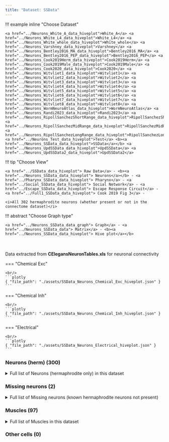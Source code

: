 ```yaml
---
title: "Dataset: SSData"
---
```



!!! example inline "Choose Dataset"

    <a href="../Neurons_White_A_data_hiveplot">White_A</a> <a href="../Neurons_White_L4_data_hiveplot">White_L4</a> <a href="../Neurons_White_whole_data_hiveplot">White_whole</a> <a href="../Neurons_Varshney_data_hiveplot">Varshney</a> <a href="../Neurons_Bentley2016_MA_data_hiveplot">Bentley2016_MA</a> <a href="../Neurons_Bentley2016_PEP_data_hiveplot">Bentley2016_PEP</a> <a href="../Neurons_Cook2019Herm_data_hiveplot">Cook2019Herm</a> <a href="../Neurons_Cook2019Male_data_hiveplot">Cook2019Male</a> <a href="../Neurons_Cook2020_data_hiveplot">Cook2020</a> <a href="../Neurons_Witvliet1_data_hiveplot">Witvliet1</a> <a href="../Neurons_Witvliet2_data_hiveplot">Witvliet2</a> <a href="../Neurons_Witvliet3_data_hiveplot">Witvliet3</a> <a href="../Neurons_Witvliet4_data_hiveplot">Witvliet4</a> <a href="../Neurons_Witvliet5_data_hiveplot">Witvliet5</a> <a href="../Neurons_Witvliet6_data_hiveplot">Witvliet6</a> <a href="../Neurons_Witvliet7_data_hiveplot">Witvliet7</a> <a href="../Neurons_Witvliet8_data_hiveplot">Witvliet8</a> <a href="../Neurons_WormNeuroAtlas_data_hiveplot">WormNeuroAtlas</a> <a href="../Neurons_Randi2023_data_hiveplot">Randi2023</a> <a href="../Neurons_RipollSanchezShortRange_data_hiveplot">RipollSanchezShortRange</a> <a href="../Neurons_RipollSanchezMidRange_data_hiveplot">RipollSanchezMidRange</a> <a href="../Neurons_RipollSanchezLongRange_data_hiveplot">RipollSanchezLongRange</a> <a href="../Neurons_Test_data_hiveplot">Test</a> <b><a href="../Neurons_SSData_data_hiveplot">SSData</a></b> <a href="../Neurons_UpdSSData_data_hiveplot">UpdSSData</a> <a href="../Neurons_UpdSSData2_data_hiveplot">UpdSSData2</a> 
                            
!!! tip "Choose View"

    <a href="../SSData_data_hiveplot"> Raw Data</a> - <b><a href="../Neurons_SSData_data_hiveplot"> Neurons</a></b> - <a href="../Pharynx_SSData_data_hiveplot"> Pharynx</a> - <a href="../Social_SSData_data_hiveplot"> Social Network</a> - <a href="../Escape_SSData_data_hiveplot"> Escape Response Circuit</a> - <a href="../Full1_SSData_data_hiveplot"> Cook 2019 Fig 3</a> - 

    <i>All 302 hermaphrodite neurons (whether present or not in the connectome dataset)</i>

!!! abstract "Choose Graph type"

    <a href="../Neurons_SSData_data_graph"> Graph</a> - <a href="../Neurons_SSData_data"> Matrix</a> - <b><a href="../Neurons_SSData_data_hiveplot"> Hive plot</a></b> 


<br/><br/>
Data extracted from **CElegansNeuronTables.xls** for neuronal connectivity<br/>

=== "Chemical Exc"

    <br/>
    ```plotly
    { "file_path": "./assets/SSData_Neurons_Chemical_Exc_hiveplot.json" }
    ```

=== "Chemical Inh"

    <br/>
    ```plotly
    { "file_path": "./assets/SSData_Neurons_Chemical_Inh_hiveplot.json" }
    ```

=== "Electrical"

    <br/>
    ```plotly
    { "file_path": "./assets/SSData_Neurons_Electrical_hiveplot.json" }
    ```


### Neurons (herm) (300)
<details><summary>Full list of Neurons (hermaphrodite only) in this dataset</summary>
<a href="../Cells/index.html#ADAL" title="Layer 3 interneuron"><span style="color:#ff3300;">ADAL</span></a> | <a href="../Cells/index.html#ADAR" title="Layer 3 interneuron"><span style="color:#ff3300;">ADAR</span></a> | <a href="../Cells/index.html#ADEL" title="Sensory neuron (mechanosensory)"><span style="color:#ff66cc;">ADEL</span></a> | <a href="../Cells/index.html#ADER" title="Sensory neuron (mechanosensory)"><span style="color:#ff66cc;">ADER</span></a> | <a href="../Cells/index.html#ADFL" title="Sensory neuron (amphid)"><span style="color:#ff66cc;">ADFL</span></a> | <a href="../Cells/index.html#ADFR" title="Sensory neuron (amphid)"><span style="color:#ff66cc;">ADFR</span></a> | <a href="../Cells/index.html#ADLL" title="Sensory neuron (amphid, nociceptive)"><span style="color:#ff66cc;">ADLL</span></a> | <a href="../Cells/index.html#ADLR" title="Sensory neuron (amphid, nociceptive)"><span style="color:#ff66cc;">ADLR</span></a> | <a href="../Cells/index.html#AFDL" title="Sensory neuron (amphid)"><span style="color:#ff66cc;">AFDL</span></a> | <a href="../Cells/index.html#AFDR" title="Sensory neuron (amphid)"><span style="color:#ff66cc;">AFDR</span></a> | <a href="../Cells/index.html#AIAL" title="Layer 3 interneuron"><span style="color:#ff3300;">AIAL</span></a> | <a href="../Cells/index.html#AIAR" title="Layer 3 interneuron"><span style="color:#ff3300;">AIAR</span></a> | <a href="../Cells/index.html#AIBL" title="Layer 2 interneuron"><span style="color:#ff3300;">AIBL</span></a> | <a href="../Cells/index.html#AIBR" title="Layer 2 interneuron"><span style="color:#ff3300;">AIBR</span></a> | <a href="../Cells/index.html#AIML" title="Category 4 interneuron"><span style="color:#ff3300;">AIML</span></a> | <a href="../Cells/index.html#AIMR" title="Category 4 interneuron"><span style="color:#ff3300;">AIMR</span></a> | <a href="../Cells/index.html#AINL" title="Category 4 interneuron"><span style="color:#ff3300;">AINL</span></a> | <a href="../Cells/index.html#AINR" title="Category 4 interneuron"><span style="color:#ff3300;">AINR</span></a> | <a href="../Cells/index.html#AIYL" title="Layer 3 interneuron"><span style="color:#ff3300;">AIYL</span></a> | <a href="../Cells/index.html#AIYR" title="Layer 3 interneuron"><span style="color:#ff3300;">AIYR</span></a> | <a href="../Cells/index.html#AIZL" title="Layer 3 interneuron"><span style="color:#ff3300;">AIZL</span></a> | <a href="../Cells/index.html#AIZR" title="Layer 3 interneuron"><span style="color:#ff3300;">AIZR</span></a> | <a href="../Cells/index.html#ALA" title="Layer 3 interneuron"><span style="color:#ff3300;">ALA</span></a> | <a href="../Cells/index.html#ALML" title="Sensory neuron (mechanosensory)"><span style="color:#ff66cc;">ALML</span></a> | <a href="../Cells/index.html#ALMR" title="Sensory neuron (mechanosensory)"><span style="color:#ff66cc;">ALMR</span></a> | <a href="../Cells/index.html#ALNL" title="Sensory neuron (touch)"><span style="color:#ff66cc;">ALNL</span></a> | <a href="../Cells/index.html#ALNR" title="Sensory neuron (touch)"><span style="color:#ff66cc;">ALNR</span></a> | <a href="../Cells/index.html#AQR" title="Sensory neuron (touch)"><span style="color:#ff66cc;">AQR</span></a> | <a href="../Cells/index.html#AS1" title="Ventral cord motor neuron"><span style="color:#9966cc;">AS1</span></a> | <a href="../Cells/index.html#AS10" title="Ventral cord motor neuron"><span style="color:#9966cc;">AS10</span></a> | <a href="../Cells/index.html#AS11" title="Ventral cord motor neuron"><span style="color:#9966cc;">AS11</span></a> | <a href="../Cells/index.html#AS2" title="Ventral cord motor neuron"><span style="color:#9966cc;">AS2</span></a> | <a href="../Cells/index.html#AS3" title="Ventral cord motor neuron"><span style="color:#9966cc;">AS3</span></a> | <a href="../Cells/index.html#AS4" title="Ventral cord motor neuron"><span style="color:#9966cc;">AS4</span></a> | <a href="../Cells/index.html#AS5" title="Ventral cord motor neuron"><span style="color:#9966cc;">AS5</span></a> | <a href="../Cells/index.html#AS6" title="Ventral cord motor neuron"><span style="color:#9966cc;">AS6</span></a> | <a href="../Cells/index.html#AS7" title="Ventral cord motor neuron"><span style="color:#9966cc;">AS7</span></a> | <a href="../Cells/index.html#AS8" title="Ventral cord motor neuron"><span style="color:#9966cc;">AS8</span></a> | <a href="../Cells/index.html#AS9" title="Ventral cord motor neuron"><span style="color:#9966cc;">AS9</span></a> | <a href="../Cells/index.html#ASEL" title="Sensory neuron (amphid)"><span style="color:#ff66cc;">ASEL</span></a> | <a href="../Cells/index.html#ASER" title="Sensory neuron (amphid)"><span style="color:#ff66cc;">ASER</span></a> | <a href="../Cells/index.html#ASGL" title="Sensory neuron (amphid)"><span style="color:#ff66cc;">ASGL</span></a> | <a href="../Cells/index.html#ASGR" title="Sensory neuron (amphid)"><span style="color:#ff66cc;">ASGR</span></a> | <a href="../Cells/index.html#ASHL" title="Sensory neuron (amphid, nociceptive)"><span style="color:#ff66cc;">ASHL</span></a> | <a href="../Cells/index.html#ASHR" title="Sensory neuron (amphid, nociceptive)"><span style="color:#ff66cc;">ASHR</span></a> | <a href="../Cells/index.html#ASIL" title="Sensory neuron (amphid)"><span style="color:#ff66cc;">ASIL</span></a> | <a href="../Cells/index.html#ASIR" title="Sensory neuron (amphid)"><span style="color:#ff66cc;">ASIR</span></a> | <a href="../Cells/index.html#ASJL" title="Sensory neuron (amphid)"><span style="color:#ff66cc;">ASJL</span></a> | <a href="../Cells/index.html#ASJR" title="Sensory neuron (amphid)"><span style="color:#ff66cc;">ASJR</span></a> | <a href="../Cells/index.html#ASKL" title="Sensory neuron (amphid)"><span style="color:#ff66cc;">ASKL</span></a> | <a href="../Cells/index.html#ASKR" title="Sensory neuron (amphid)"><span style="color:#ff66cc;">ASKR</span></a> | <a href="../Cells/index.html#AUAL" title="Layer 3 interneuron"><span style="color:#ff3300;">AUAL</span></a> | <a href="../Cells/index.html#AUAR" title="Layer 3 interneuron"><span style="color:#ff3300;">AUAR</span></a> | <a href="../Cells/index.html#AVAL" title="Layer 1 interneuron"><span style="color:#ff3300;">AVAL</span></a> | <a href="../Cells/index.html#AVAR" title="Layer 1 interneuron"><span style="color:#ff3300;">AVAR</span></a> | <a href="../Cells/index.html#AVBL" title="Layer 1 interneuron"><span style="color:#ff3300;">AVBL</span></a> | <a href="../Cells/index.html#AVBR" title="Layer 1 interneuron"><span style="color:#ff3300;">AVBR</span></a> | <a href="../Cells/index.html#AVDL" title="Layer 2 interneuron"><span style="color:#ff3300;">AVDL</span></a> | <a href="../Cells/index.html#AVDR" title="Layer 2 interneuron"><span style="color:#ff3300;">AVDR</span></a> | <a href="../Cells/index.html#AVEL" title="Layer 1 interneuron"><span style="color:#ff3300;">AVEL</span></a> | <a href="../Cells/index.html#AVER" title="Layer 1 interneuron"><span style="color:#ff3300;">AVER</span></a> | <a href="../Cells/index.html#AVFL" title="Layer 3 interneuron"><span style="color:#ff3300;">AVFL</span></a> | <a href="../Cells/index.html#AVFR" title="Layer 3 interneuron"><span style="color:#ff3300;">AVFR</span></a> | <a href="../Cells/index.html#AVG" title="Layer 3 interneuron"><span style="color:#ff3300;">AVG</span></a> | <a href="../Cells/index.html#AVHL" title="Layer 3 interneuron"><span style="color:#ff3300;">AVHL</span></a> | <a href="../Cells/index.html#AVHR" title="Layer 3 interneuron"><span style="color:#ff3300;">AVHR</span></a> | <a href="../Cells/index.html#AVJL" title="Layer 2 interneuron"><span style="color:#ff3300;">AVJL</span></a> | <a href="../Cells/index.html#AVJR" title="Layer 2 interneuron"><span style="color:#ff3300;">AVJR</span></a> | <a href="../Cells/index.html#AVKL" title="Layer 2 interneuron"><span style="color:#ff3300;">AVKL</span></a> | <a href="../Cells/index.html#AVKR" title="Layer 2 interneuron"><span style="color:#ff3300;">AVKR</span></a> | <a href="../Cells/index.html#AVL" title="Layer 2 interneuron"><span style="color:#ff3300;">AVL</span></a> | <a href="../Cells/index.html#AVM" title="Sensory neuron (mechanosensory)"><span style="color:#ff66cc;">AVM</span></a> | <a href="../Cells/index.html#AWAL" title="Sensory neuron (amphid)"><span style="color:#ff66cc;">AWAL</span></a> | <a href="../Cells/index.html#AWAR" title="Sensory neuron (amphid)"><span style="color:#ff66cc;">AWAR</span></a> | <a href="../Cells/index.html#AWBL" title="Sensory neuron (amphid)"><span style="color:#ff66cc;">AWBL</span></a> | <a href="../Cells/index.html#AWBR" title="Sensory neuron (amphid)"><span style="color:#ff66cc;">AWBR</span></a> | <a href="../Cells/index.html#AWCL" title="Sensory neuron (amphid)"><span style="color:#ff66cc;">AWCL</span></a> | <a href="../Cells/index.html#AWCR" title="Sensory neuron (amphid)"><span style="color:#ff66cc;">AWCR</span></a> | <a href="../Cells/index.html#BAGL" title="Sensory neuron (O2, CO2, social signals, touch)"><span style="color:#ff66cc;">BAGL</span></a> | <a href="../Cells/index.html#BAGR" title="Sensory neuron (O2, CO2, social signals, touch)"><span style="color:#ff66cc;">BAGR</span></a> | <a href="../Cells/index.html#BDUL" title="Layer 3 interneuron"><span style="color:#ff3300;">BDUL</span></a> | <a href="../Cells/index.html#BDUR" title="Layer 3 interneuron"><span style="color:#ff3300;">BDUR</span></a> | <a href="../Cells/index.html#CEPDL" title="Sensory neuron (cephalic)"><span style="color:#ff66cc;">CEPDL</span></a> | <a href="../Cells/index.html#CEPDR" title="Sensory neuron (cephalic)"><span style="color:#ff66cc;">CEPDR</span></a> | <a href="../Cells/index.html#CEPVL" title="Sensory neuron (cephalic)"><span style="color:#ff66cc;">CEPVL</span></a> | <a href="../Cells/index.html#CEPVR" title="Sensory neuron (cephalic)"><span style="color:#ff66cc;">CEPVR</span></a> | <a href="../Cells/index.html#DA1" title="Ventral cord motor neuron"><span style="color:#9966cc;">DA1</span></a> | <a href="../Cells/index.html#DA2" title="Ventral cord motor neuron"><span style="color:#9966cc;">DA2</span></a> | <a href="../Cells/index.html#DA3" title="Ventral cord motor neuron"><span style="color:#9966cc;">DA3</span></a> | <a href="../Cells/index.html#DA4" title="Ventral cord motor neuron"><span style="color:#9966cc;">DA4</span></a> | <a href="../Cells/index.html#DA5" title="Ventral cord motor neuron"><span style="color:#9966cc;">DA5</span></a> | <a href="../Cells/index.html#DA6" title="Ventral cord motor neuron"><span style="color:#9966cc;">DA6</span></a> | <a href="../Cells/index.html#DA7" title="Ventral cord motor neuron"><span style="color:#9966cc;">DA7</span></a> | <a href="../Cells/index.html#DA8" title="Ventral cord motor neuron"><span style="color:#9966cc;">DA8</span></a> | <a href="../Cells/index.html#DA9" title="Ventral cord motor neuron"><span style="color:#9966cc;">DA9</span></a> | <a href="../Cells/index.html#DB1" title="Ventral cord motor neuron"><span style="color:#9966cc;">DB1</span></a> | <a href="../Cells/index.html#DB2" title="Ventral cord motor neuron"><span style="color:#9966cc;">DB2</span></a> | <a href="../Cells/index.html#DB3" title="Ventral cord motor neuron"><span style="color:#9966cc;">DB3</span></a> | <a href="../Cells/index.html#DB4" title="Ventral cord motor neuron"><span style="color:#9966cc;">DB4</span></a> | <a href="../Cells/index.html#DB5" title="Ventral cord motor neuron"><span style="color:#9966cc;">DB5</span></a> | <a href="../Cells/index.html#DB6" title="Ventral cord motor neuron"><span style="color:#9966cc;">DB6</span></a> | <a href="../Cells/index.html#DB7" title="Ventral cord motor neuron"><span style="color:#9966cc;">DB7</span></a> | <a href="../Cells/index.html#DD1" title="Ventral cord motor neuron"><span style="color:#9966cc;">DD1</span></a> | <a href="../Cells/index.html#DD2" title="Ventral cord motor neuron"><span style="color:#9966cc;">DD2</span></a> | <a href="../Cells/index.html#DD3" title="Ventral cord motor neuron"><span style="color:#9966cc;">DD3</span></a> | <a href="../Cells/index.html#DD4" title="Ventral cord motor neuron"><span style="color:#9966cc;">DD4</span></a> | <a href="../Cells/index.html#DD5" title="Ventral cord motor neuron"><span style="color:#9966cc;">DD5</span></a> | <a href="../Cells/index.html#DD6" title="Ventral cord motor neuron"><span style="color:#9966cc;">DD6</span></a> | <a href="../Cells/index.html#DVA" title="Sensory neuron (mechanosensory)"><span style="color:#ff66cc;">DVA</span></a> | <a href="../Cells/index.html#DVB" title="Layer 3 interneuron"><span style="color:#ff3300;">DVB</span></a> | <a href="../Cells/index.html#DVC" title="Layer 2 interneuron"><span style="color:#ff3300;">DVC</span></a> | <a href="../Cells/index.html#FLPL" title="Sensory neuron (mechanosensory)"><span style="color:#ff66cc;">FLPL</span></a> | <a href="../Cells/index.html#FLPR" title="Sensory neuron (mechanosensory)"><span style="color:#ff66cc;">FLPR</span></a> | <a href="../Cells/index.html#HSNL" title="Hermaphrodite specific motor neuron"><span style="color:#9966cc;">HSNL</span></a> | <a href="../Cells/index.html#HSNR" title="Hermaphrodite specific motor neuron"><span style="color:#9966cc;">HSNR</span></a> | <a href="../Cells/index.html#I1L" title="Pharyngeal interneuron"><span style="color:#ff3300;">I1L</span></a> | <a href="../Cells/index.html#I1R" title="Pharyngeal interneuron"><span style="color:#ff3300;">I1R</span></a> | <a href="../Cells/index.html#I2L" title="Pharyngeal interneuron"><span style="color:#ff3300;">I2L</span></a> | <a href="../Cells/index.html#I2R" title="Pharyngeal interneuron"><span style="color:#ff3300;">I2R</span></a> | <a href="../Cells/index.html#I3" title="Pharyngeal interneuron"><span style="color:#ff3300;">I3</span></a> | <a href="../Cells/index.html#I4" title="Pharyngeal interneuron"><span style="color:#ff3300;">I4</span></a> | <a href="../Cells/index.html#I5" title="Pharyngeal interneuron"><span style="color:#ff3300;">I5</span></a> | <a href="../Cells/index.html#I6" title="Pharyngeal interneuron"><span style="color:#ff3300;">I6</span></a> | <a href="../Cells/index.html#IL1DL" title="Sensory neuron (cephalic)"><span style="color:#ff66cc;">IL1DL</span></a> | <a href="../Cells/index.html#IL1DR" title="Sensory neuron (cephalic)"><span style="color:#ff66cc;">IL1DR</span></a> | <a href="../Cells/index.html#IL1L" title="Sensory neuron (cephalic)"><span style="color:#ff66cc;">IL1L</span></a> | <a href="../Cells/index.html#IL1R" title="Sensory neuron (cephalic)"><span style="color:#ff66cc;">IL1R</span></a> | <a href="../Cells/index.html#IL1VL" title="Sensory neuron (cephalic)"><span style="color:#ff66cc;">IL1VL</span></a> | <a href="../Cells/index.html#IL1VR" title="Sensory neuron (cephalic)"><span style="color:#ff66cc;">IL1VR</span></a> | <a href="../Cells/index.html#IL2DL" title="Sensory neuron (cephalic)"><span style="color:#ff66cc;">IL2DL</span></a> | <a href="../Cells/index.html#IL2DR" title="Sensory neuron (cephalic)"><span style="color:#ff66cc;">IL2DR</span></a> | <a href="../Cells/index.html#IL2L" title="Sensory neuron (cephalic)"><span style="color:#ff66cc;">IL2L</span></a> | <a href="../Cells/index.html#IL2R" title="Sensory neuron (cephalic)"><span style="color:#ff66cc;">IL2R</span></a> | <a href="../Cells/index.html#IL2VL" title="Sensory neuron (cephalic)"><span style="color:#ff66cc;">IL2VL</span></a> | <a href="../Cells/index.html#IL2VR" title="Sensory neuron (cephalic)"><span style="color:#ff66cc;">IL2VR</span></a> | <a href="../Cells/index.html#LUAL" title="Layer 3 interneuron"><span style="color:#ff3300;">LUAL</span></a> | <a href="../Cells/index.html#LUAR" title="Layer 3 interneuron"><span style="color:#ff3300;">LUAR</span></a> | <a href="../Cells/index.html#M1" title="Pharyngeal motor neuron"><span style="color:#9966cc;">M1</span></a> | <a href="../Cells/index.html#M2L" title="Pharyngeal motor neuron"><span style="color:#9966cc;">M2L</span></a> | <a href="../Cells/index.html#M2R" title="Pharyngeal motor neuron"><span style="color:#9966cc;">M2R</span></a> | <a href="../Cells/index.html#M3L" title="Pharyngeal motor neuron"><span style="color:#9966cc;">M3L</span></a> | <a href="../Cells/index.html#M3R" title="Pharyngeal motor neuron"><span style="color:#9966cc;">M3R</span></a> | <a href="../Cells/index.html#M4" title="Pharyngeal motor neuron"><span style="color:#9966cc;">M4</span></a> | <a href="../Cells/index.html#M5" title="Pharyngeal motor neuron"><span style="color:#9966cc;">M5</span></a> | <a href="../Cells/index.html#MCL" title="Pharyngeal polymodal neuron"><span style="color:#cc0033;">MCL</span></a> | <a href="../Cells/index.html#MCR" title="Pharyngeal polymodal neuron"><span style="color:#cc0033;">MCR</span></a> | <a href="../Cells/index.html#MI" title="Pharyngeal polymodal neuron"><span style="color:#cc0033;">MI</span></a> | <a href="../Cells/index.html#NSML" title="Pharyngeal polymodal neuron"><span style="color:#cc0033;">NSML</span></a> | <a href="../Cells/index.html#NSMR" title="Pharyngeal polymodal neuron"><span style="color:#cc0033;">NSMR</span></a> | <a href="../Cells/index.html#OLLL" title="Sensory neuron (cephalic)"><span style="color:#ff66cc;">OLLL</span></a> | <a href="../Cells/index.html#OLLR" title="Sensory neuron (cephalic)"><span style="color:#ff66cc;">OLLR</span></a> | <a href="../Cells/index.html#OLQDL" title="Sensory neuron (cephalic)"><span style="color:#ff66cc;">OLQDL</span></a> | <a href="../Cells/index.html#OLQDR" title="Sensory neuron (cephalic)"><span style="color:#ff66cc;">OLQDR</span></a> | <a href="../Cells/index.html#OLQVL" title="Sensory neuron (cephalic)"><span style="color:#ff66cc;">OLQVL</span></a> | <a href="../Cells/index.html#OLQVR" title="Sensory neuron (cephalic)"><span style="color:#ff66cc;">OLQVR</span></a> | <a href="../Cells/index.html#PDA" title="Ventral cord motor neuron"><span style="color:#9966cc;">PDA</span></a> | <a href="../Cells/index.html#PDB" title="Ventral cord motor neuron"><span style="color:#9966cc;">PDB</span></a> | <a href="../Cells/index.html#PDEL" title="Sensory neuron (mechanosensory)"><span style="color:#ff66cc;">PDEL</span></a> | <a href="../Cells/index.html#PDER" title="Sensory neuron (mechanosensory)"><span style="color:#ff66cc;">PDER</span></a> | <a href="../Cells/index.html#PHAL" title="Sensory neuron (phasmid)"><span style="color:#ff66cc;">PHAL</span></a> | <a href="../Cells/index.html#PHAR" title="Sensory neuron (phasmid)"><span style="color:#ff66cc;">PHAR</span></a> | <a href="../Cells/index.html#PHBL" title="Sensory neuron (phasmid)"><span style="color:#ff66cc;">PHBL</span></a> | <a href="../Cells/index.html#PHBR" title="Sensory neuron (phasmid)"><span style="color:#ff66cc;">PHBR</span></a> | <a href="../Cells/index.html#PHCL" title="Sensory neuron (phasmid)"><span style="color:#ff66cc;">PHCL</span></a> | <a href="../Cells/index.html#PHCR" title="Sensory neuron (phasmid)"><span style="color:#ff66cc;">PHCR</span></a> | <a href="../Cells/index.html#PLML" title="Sensory neuron (mechanosensory)"><span style="color:#ff66cc;">PLML</span></a> | <a href="../Cells/index.html#PLMR" title="Sensory neuron (mechanosensory)"><span style="color:#ff66cc;">PLMR</span></a> | <a href="../Cells/index.html#PLNL" title="Sensory neuron (touch)"><span style="color:#ff66cc;">PLNL</span></a> | <a href="../Cells/index.html#PLNR" title="Sensory neuron (touch)"><span style="color:#ff66cc;">PLNR</span></a> | <a href="../Cells/index.html#PQR" title="Sensory neuron (touch)"><span style="color:#ff66cc;">PQR</span></a> | <a href="../Cells/index.html#PVCL" title="Layer 1 interneuron"><span style="color:#ff3300;">PVCL</span></a> | <a href="../Cells/index.html#PVCR" title="Layer 1 interneuron"><span style="color:#ff3300;">PVCR</span></a> | <a href="../Cells/index.html#PVDL" title="Sensory neuron (mechanosensory)"><span style="color:#ff66cc;">PVDL</span></a> | <a href="../Cells/index.html#PVDR" title="Sensory neuron (mechanosensory)"><span style="color:#ff66cc;">PVDR</span></a> | <a href="../Cells/index.html#PVM" title="Sensory neuron (mechanosensory)"><span style="color:#ff66cc;">PVM</span></a> | <a href="../Cells/index.html#PVNL" title="Layer 3 interneuron"><span style="color:#ff3300;">PVNL</span></a> | <a href="../Cells/index.html#PVNR" title="Layer 3 interneuron"><span style="color:#ff3300;">PVNR</span></a> | <a href="../Cells/index.html#PVPL" title="Layer 3 interneuron"><span style="color:#ff3300;">PVPL</span></a> | <a href="../Cells/index.html#PVPR" title="Layer 3 interneuron"><span style="color:#ff3300;">PVPR</span></a> | <a href="../Cells/index.html#PVQL" title="Layer 3 interneuron"><span style="color:#ff3300;">PVQL</span></a> | <a href="../Cells/index.html#PVQR" title="Layer 3 interneuron"><span style="color:#ff3300;">PVQR</span></a> | <a href="../Cells/index.html#PVR" title="Layer 3 interneuron"><span style="color:#ff3300;">PVR</span></a> | <a href="../Cells/index.html#PVT" title="Layer 2 interneuron"><span style="color:#ff3300;">PVT</span></a> | <a href="../Cells/index.html#PVWL" title="Layer 2 interneuron"><span style="color:#ff3300;">PVWL</span></a> | <a href="../Cells/index.html#PVWR" title="Layer 2 interneuron"><span style="color:#ff3300;">PVWR</span></a> | <a href="../Cells/index.html#RIAL" title="Layer 1 interneuron"><span style="color:#ff3300;">RIAL</span></a> | <a href="../Cells/index.html#RIAR" title="Layer 1 interneuron"><span style="color:#ff3300;">RIAR</span></a> | <a href="../Cells/index.html#RIBL" title="Layer 2 interneuron"><span style="color:#ff3300;">RIBL</span></a> | <a href="../Cells/index.html#RIBR" title="Layer 2 interneuron"><span style="color:#ff3300;">RIBR</span></a> | <a href="../Cells/index.html#RICL" title="Layer 2 interneuron"><span style="color:#ff3300;">RICL</span></a> | <a href="../Cells/index.html#RICR" title="Layer 2 interneuron"><span style="color:#ff3300;">RICR</span></a> | <a href="../Cells/index.html#RID" title="Layer 1 interneuron"><span style="color:#ff3300;">RID</span></a> | <a href="../Cells/index.html#RIFL" title="Layer 3 interneuron"><span style="color:#ff3300;">RIFL</span></a> | <a href="../Cells/index.html#RIFR" title="Layer 3 interneuron"><span style="color:#ff3300;">RIFR</span></a> | <a href="../Cells/index.html#RIGL" title="Layer 2 interneuron"><span style="color:#ff3300;">RIGL</span></a> | <a href="../Cells/index.html#RIGR" title="Layer 2 interneuron"><span style="color:#ff3300;">RIGR</span></a> | <a href="../Cells/index.html#RIH" title="Category 4 interneuron"><span style="color:#ff3300;">RIH</span></a> | <a href="../Cells/index.html#RIML" title="Layer 1 interneuron; motorneuron in White et al., 1986"><span style="color:#ff3300;">RIML</span></a> | <a href="../Cells/index.html#RIMR" title="Layer 1 interneuron; motorneuron in White et al., 1986"><span style="color:#ff3300;">RIMR</span></a> | <a href="../Cells/index.html#RIPL" title="Linker to pharynx"><span style="color:#ff3300;">RIPL</span></a> | <a href="../Cells/index.html#RIPR" title="Linker to pharynx"><span style="color:#ff3300;">RIPR</span></a> | <a href="../Cells/index.html#RIR" title="Category 4 interneuron"><span style="color:#ff3300;">RIR</span></a> | <a href="../Cells/index.html#RIS" title="Layer 3 interneuron"><span style="color:#ff3300;">RIS</span></a> | <a href="../Cells/index.html#RIVL" title="Head motor neuron"><span style="color:#9966cc;">RIVL</span></a> | <a href="../Cells/index.html#RIVR" title="Head motor neuron"><span style="color:#9966cc;">RIVR</span></a> | <a href="../Cells/index.html#RMDDL" title="Head motor neuron"><span style="color:#9966cc;">RMDDL</span></a> | <a href="../Cells/index.html#RMDDR" title="Head motor neuron"><span style="color:#9966cc;">RMDDR</span></a> | <a href="../Cells/index.html#RMDL" title="Head motor neuron"><span style="color:#9966cc;">RMDL</span></a> | <a href="../Cells/index.html#RMDR" title="Head motor neuron"><span style="color:#9966cc;">RMDR</span></a> | <a href="../Cells/index.html#RMDVL" title="Head motor neuron"><span style="color:#9966cc;">RMDVL</span></a> | <a href="../Cells/index.html#RMDVR" title="Head motor neuron"><span style="color:#9966cc;">RMDVR</span></a> | <a href="../Cells/index.html#RMED" title="Head motor neuron"><span style="color:#9966cc;">RMED</span></a> | <a href="../Cells/index.html#RMEL" title="Head motor neuron"><span style="color:#9966cc;">RMEL</span></a> | <a href="../Cells/index.html#RMER" title="Head motor neuron"><span style="color:#9966cc;">RMER</span></a> | <a href="../Cells/index.html#RMEV" title="Head motor neuron"><span style="color:#9966cc;">RMEV</span></a> | <a href="../Cells/index.html#RMFL" title="Layer 2 interneuron"><span style="color:#ff3300;">RMFL</span></a> | <a href="../Cells/index.html#RMFR" title="Layer 2 interneuron"><span style="color:#ff3300;">RMFR</span></a> | <a href="../Cells/index.html#RMGL" title="Layer 2 interneuron"><span style="color:#ff3300;">RMGL</span></a> | <a href="../Cells/index.html#RMGR" title="Layer 2 interneuron"><span style="color:#ff3300;">RMGR</span></a> | <a href="../Cells/index.html#RMHL" title="Head motor neuron"><span style="color:#9966cc;">RMHL</span></a> | <a href="../Cells/index.html#RMHR" title="Head motor neuron"><span style="color:#9966cc;">RMHR</span></a> | <a href="../Cells/index.html#SAADL" title="Layer 2 interneuron"><span style="color:#ff3300;">SAADL</span></a> | <a href="../Cells/index.html#SAADR" title="Layer 2 interneuron"><span style="color:#ff3300;">SAADR</span></a> | <a href="../Cells/index.html#SAAVL" title="Layer 2 interneuron"><span style="color:#ff3300;">SAAVL</span></a> | <a href="../Cells/index.html#SAAVR" title="Layer 2 interneuron"><span style="color:#ff3300;">SAAVR</span></a> | <a href="../Cells/index.html#SABD" title="Sublateral motor neuron; interneuron in White et al., 1986"><span style="color:#9966cc;">SABD</span></a> | <a href="../Cells/index.html#SABVL" title="Sublateral motor neuron; interneuron in White et al., 1986"><span style="color:#9966cc;">SABVL</span></a> | <a href="../Cells/index.html#SABVR" title="Sublateral motor neuron; interneuron in White et al., 1986"><span style="color:#9966cc;">SABVR</span></a> | <a href="../Cells/index.html#SDQL" title="Sensory neuron (touch)"><span style="color:#ff66cc;">SDQL</span></a> | <a href="../Cells/index.html#SDQR" title="Sensory neuron (touch)"><span style="color:#ff66cc;">SDQR</span></a> | <a href="../Cells/index.html#SIADL" title="Sublateral motor neuron; interneuron in White et al., 1986"><span style="color:#9966cc;">SIADL</span></a> | <a href="../Cells/index.html#SIADR" title="Sublateral motor neuron; interneuron in White et al., 1986"><span style="color:#9966cc;">SIADR</span></a> | <a href="../Cells/index.html#SIAVL" title="Sublateral motor neuron; interneuron in White et al., 1986"><span style="color:#9966cc;">SIAVL</span></a> | <a href="../Cells/index.html#SIAVR" title="Sublateral motor neuron; interneuron in White et al., 1986"><span style="color:#9966cc;">SIAVR</span></a> | <a href="../Cells/index.html#SIBDL" title="Sublateral motor neuron; interneuron in White et al., 1986"><span style="color:#9966cc;">SIBDL</span></a> | <a href="../Cells/index.html#SIBDR" title="Sublateral motor neuron; interneuron in White et al., 1986"><span style="color:#9966cc;">SIBDR</span></a> | <a href="../Cells/index.html#SIBVL" title="Sublateral motor neuron; interneuron in White et al., 1986"><span style="color:#9966cc;">SIBVL</span></a> | <a href="../Cells/index.html#SIBVR" title="Sublateral motor neuron; interneuron in White et al., 1986"><span style="color:#9966cc;">SIBVR</span></a> | <a href="../Cells/index.html#SMBDL" title="Sublateral motor neuron"><span style="color:#9966cc;">SMBDL</span></a> | <a href="../Cells/index.html#SMBDR" title="Sublateral motor neuron"><span style="color:#9966cc;">SMBDR</span></a> | <a href="../Cells/index.html#SMBVL" title="Sublateral motor neuron"><span style="color:#9966cc;">SMBVL</span></a> | <a href="../Cells/index.html#SMBVR" title="Sublateral motor neuron"><span style="color:#9966cc;">SMBVR</span></a> | <a href="../Cells/index.html#SMDDL" title="Sublateral motor neuron"><span style="color:#9966cc;">SMDDL</span></a> | <a href="../Cells/index.html#SMDDR" title="Sublateral motor neuron"><span style="color:#9966cc;">SMDDR</span></a> | <a href="../Cells/index.html#SMDVL" title="Sublateral motor neuron"><span style="color:#9966cc;">SMDVL</span></a> | <a href="../Cells/index.html#SMDVR" title="Sublateral motor neuron"><span style="color:#9966cc;">SMDVR</span></a> | <a href="../Cells/index.html#URADL" title="Head motor neuron"><span style="color:#9966cc;">URADL</span></a> | <a href="../Cells/index.html#URADR" title="Head motor neuron"><span style="color:#9966cc;">URADR</span></a> | <a href="../Cells/index.html#URAVL" title="Head motor neuron"><span style="color:#9966cc;">URAVL</span></a> | <a href="../Cells/index.html#URAVR" title="Head motor neuron"><span style="color:#9966cc;">URAVR</span></a> | <a href="../Cells/index.html#URBL" title="Category 4 interneuron"><span style="color:#ff3300;">URBL</span></a> | <a href="../Cells/index.html#URBR" title="Category 4 interneuron"><span style="color:#ff3300;">URBR</span></a> | <a href="../Cells/index.html#URXL" title="Sensory neuron (O2, CO2, social signals, touch)"><span style="color:#ff66cc;">URXL</span></a> | <a href="../Cells/index.html#URXR" title="Sensory neuron (O2, CO2, social signals, touch)"><span style="color:#ff66cc;">URXR</span></a> | <a href="../Cells/index.html#URYDL" title="Sensory neuron (cephalic)"><span style="color:#ff66cc;">URYDL</span></a> | <a href="../Cells/index.html#URYDR" title="Sensory neuron (cephalic)"><span style="color:#ff66cc;">URYDR</span></a> | <a href="../Cells/index.html#URYVL" title="Sensory neuron (cephalic)"><span style="color:#ff66cc;">URYVL</span></a> | <a href="../Cells/index.html#URYVR" title="Sensory neuron (cephalic)"><span style="color:#ff66cc;">URYVR</span></a> | <a href="../Cells/index.html#VA1" title="Ventral cord motor neuron"><span style="color:#9966cc;">VA1</span></a> | <a href="../Cells/index.html#VA10" title="Ventral cord motor neuron"><span style="color:#9966cc;">VA10</span></a> | <a href="../Cells/index.html#VA11" title="Ventral cord motor neuron"><span style="color:#9966cc;">VA11</span></a> | <a href="../Cells/index.html#VA12" title="Ventral cord motor neuron"><span style="color:#9966cc;">VA12</span></a> | <a href="../Cells/index.html#VA2" title="Ventral cord motor neuron"><span style="color:#9966cc;">VA2</span></a> | <a href="../Cells/index.html#VA3" title="Ventral cord motor neuron"><span style="color:#9966cc;">VA3</span></a> | <a href="../Cells/index.html#VA4" title="Ventral cord motor neuron"><span style="color:#9966cc;">VA4</span></a> | <a href="../Cells/index.html#VA5" title="Ventral cord motor neuron"><span style="color:#9966cc;">VA5</span></a> | <a href="../Cells/index.html#VA6" title="Ventral cord motor neuron"><span style="color:#9966cc;">VA6</span></a> | <a href="../Cells/index.html#VA7" title="Ventral cord motor neuron"><span style="color:#9966cc;">VA7</span></a> | <a href="../Cells/index.html#VA8" title="Ventral cord motor neuron"><span style="color:#9966cc;">VA8</span></a> | <a href="../Cells/index.html#VA9" title="Ventral cord motor neuron"><span style="color:#9966cc;">VA9</span></a> | <a href="../Cells/index.html#VB1" title="Ventral cord motor neuron"><span style="color:#9966cc;">VB1</span></a> | <a href="../Cells/index.html#VB10" title="Ventral cord motor neuron"><span style="color:#9966cc;">VB10</span></a> | <a href="../Cells/index.html#VB11" title="Ventral cord motor neuron"><span style="color:#9966cc;">VB11</span></a> | <a href="../Cells/index.html#VB2" title="Ventral cord motor neuron"><span style="color:#9966cc;">VB2</span></a> | <a href="../Cells/index.html#VB3" title="Ventral cord motor neuron"><span style="color:#9966cc;">VB3</span></a> | <a href="../Cells/index.html#VB4" title="Ventral cord motor neuron"><span style="color:#9966cc;">VB4</span></a> | <a href="../Cells/index.html#VB5" title="Ventral cord motor neuron"><span style="color:#9966cc;">VB5</span></a> | <a href="../Cells/index.html#VB6" title="Ventral cord motor neuron"><span style="color:#9966cc;">VB6</span></a> | <a href="../Cells/index.html#VB7" title="Ventral cord motor neuron"><span style="color:#9966cc;">VB7</span></a> | <a href="../Cells/index.html#VB8" title="Ventral cord motor neuron"><span style="color:#9966cc;">VB8</span></a> | <a href="../Cells/index.html#VB9" title="Ventral cord motor neuron"><span style="color:#9966cc;">VB9</span></a> | <a href="../Cells/index.html#VC1" title="Hermaphrodite specific motor neuron"><span style="color:#9966cc;">VC1</span></a> | <a href="../Cells/index.html#VC2" title="Hermaphrodite specific motor neuron"><span style="color:#9966cc;">VC2</span></a> | <a href="../Cells/index.html#VC3" title="Hermaphrodite specific motor neuron"><span style="color:#9966cc;">VC3</span></a> | <a href="../Cells/index.html#VC4" title="Hermaphrodite specific motor neuron"><span style="color:#9966cc;">VC4</span></a> | <a href="../Cells/index.html#VC5" title="Hermaphrodite specific motor neuron"><span style="color:#9966cc;">VC5</span></a> | <a href="../Cells/index.html#VC6" title="Hermaphrodite specific motor neuron"><span style="color:#9966cc;">VC6</span></a> | <a href="../Cells/index.html#VD1" title="Ventral cord motor neuron"><span style="color:#9966cc;">VD1</span></a> | <a href="../Cells/index.html#VD10" title="Ventral cord motor neuron"><span style="color:#9966cc;">VD10</span></a> | <a href="../Cells/index.html#VD11" title="Ventral cord motor neuron"><span style="color:#9966cc;">VD11</span></a> | <a href="../Cells/index.html#VD12" title="Ventral cord motor neuron"><span style="color:#9966cc;">VD12</span></a> | <a href="../Cells/index.html#VD13" title="Ventral cord motor neuron"><span style="color:#9966cc;">VD13</span></a> | <a href="../Cells/index.html#VD2" title="Ventral cord motor neuron"><span style="color:#9966cc;">VD2</span></a> | <a href="../Cells/index.html#VD3" title="Ventral cord motor neuron"><span style="color:#9966cc;">VD3</span></a> | <a href="../Cells/index.html#VD4" title="Ventral cord motor neuron"><span style="color:#9966cc;">VD4</span></a> | <a href="../Cells/index.html#VD5" title="Ventral cord motor neuron"><span style="color:#9966cc;">VD5</span></a> | <a href="../Cells/index.html#VD6" title="Ventral cord motor neuron"><span style="color:#9966cc;">VD6</span></a> | <a href="../Cells/index.html#VD7" title="Ventral cord motor neuron"><span style="color:#9966cc;">VD7</span></a> | <a href="../Cells/index.html#VD8" title="Ventral cord motor neuron"><span style="color:#9966cc;">VD8</span></a> | <a href="../Cells/index.html#VD9" title="Ventral cord motor neuron"><span style="color:#9966cc;">VD9</span></a>
</details>

### Missing neurons (2)
<details><summary>Full list of Missing neurons (known hermaphrodite neurons not present)</summary>
<a href="../Cells/index.html#CANL" title="Canal neuron"><span style="color:#990033;">CANL</span></a> | <a href="../Cells/index.html#CANR" title="Canal neuron"><span style="color:#990033;">CANR</span></a>
</details>

### Muscles (97)
<details><summary>Full list of Muscles in this dataset</summary>
<a href="../Cells/index.html#MANAL" title="Anal/sphincter muscle"><span style="color:#669900;">MANAL</span></a> | <a href="../Cells/index.html#MDL01" title="Head muscle"><span style="color:#336600;">MDL01</span></a> | <a href="../Cells/index.html#MDL02" title="Head muscle"><span style="color:#336600;">MDL02</span></a> | <a href="../Cells/index.html#MDL03" title="Head muscle"><span style="color:#336600;">MDL03</span></a> | <a href="../Cells/index.html#MDL04" title="Head muscle"><span style="color:#336600;">MDL04</span></a> | <a href="../Cells/index.html#MDL05" title="Head muscle"><span style="color:#336600;">MDL05</span></a> | <a href="../Cells/index.html#MDL06" title="Head muscle"><span style="color:#336600;">MDL06</span></a> | <a href="../Cells/index.html#MDL07" title="Head muscle"><span style="color:#336600;">MDL07</span></a> | <a href="../Cells/index.html#MDL08" title="Main body muscle"><span style="color:#336600;">MDL08</span></a> | <a href="../Cells/index.html#MDL09" title="Main body muscle"><span style="color:#336600;">MDL09</span></a> | <a href="../Cells/index.html#MDL10" title="Main body muscle"><span style="color:#336600;">MDL10</span></a> | <a href="../Cells/index.html#MDL11" title="Main body muscle"><span style="color:#336600;">MDL11</span></a> | <a href="../Cells/index.html#MDL12" title="Main body muscle"><span style="color:#336600;">MDL12</span></a> | <a href="../Cells/index.html#MDL13" title="Main body muscle"><span style="color:#336600;">MDL13</span></a> | <a href="../Cells/index.html#MDL14" title="Main body muscle"><span style="color:#336600;">MDL14</span></a> | <a href="../Cells/index.html#MDL15" title="Main body muscle"><span style="color:#336600;">MDL15</span></a> | <a href="../Cells/index.html#MDL16" title="Main body muscle"><span style="color:#336600;">MDL16</span></a> | <a href="../Cells/index.html#MDL17" title="Main body muscle"><span style="color:#336600;">MDL17</span></a> | <a href="../Cells/index.html#MDL18" title="Main body muscle"><span style="color:#336600;">MDL18</span></a> | <a href="../Cells/index.html#MDL19" title="Main body muscle"><span style="color:#336600;">MDL19</span></a> | <a href="../Cells/index.html#MDL20" title="Main body muscle"><span style="color:#336600;">MDL20</span></a> | <a href="../Cells/index.html#MDL21" title="Main body muscle"><span style="color:#336600;">MDL21</span></a> | <a href="../Cells/index.html#MDL22" title="Main body muscle"><span style="color:#336600;">MDL22</span></a> | <a href="../Cells/index.html#MDL23" title="Main body muscle"><span style="color:#336600;">MDL23</span></a> | <a href="../Cells/index.html#MDL24" title="Main body muscle"><span style="color:#336600;">MDL24</span></a> | <a href="../Cells/index.html#MDR01" title="Head muscle"><span style="color:#336600;">MDR01</span></a> | <a href="../Cells/index.html#MDR02" title="Head muscle"><span style="color:#336600;">MDR02</span></a> | <a href="../Cells/index.html#MDR03" title="Head muscle"><span style="color:#336600;">MDR03</span></a> | <a href="../Cells/index.html#MDR04" title="Head muscle"><span style="color:#336600;">MDR04</span></a> | <a href="../Cells/index.html#MDR05" title="Head muscle"><span style="color:#336600;">MDR05</span></a> | <a href="../Cells/index.html#MDR06" title="Head muscle"><span style="color:#336600;">MDR06</span></a> | <a href="../Cells/index.html#MDR07" title="Head muscle"><span style="color:#336600;">MDR07</span></a> | <a href="../Cells/index.html#MDR08" title="Main body muscle"><span style="color:#336600;">MDR08</span></a> | <a href="../Cells/index.html#MDR09" title="Main body muscle"><span style="color:#336600;">MDR09</span></a> | <a href="../Cells/index.html#MDR10" title="Main body muscle"><span style="color:#336600;">MDR10</span></a> | <a href="../Cells/index.html#MDR11" title="Main body muscle"><span style="color:#336600;">MDR11</span></a> | <a href="../Cells/index.html#MDR12" title="Main body muscle"><span style="color:#336600;">MDR12</span></a> | <a href="../Cells/index.html#MDR13" title="Main body muscle"><span style="color:#336600;">MDR13</span></a> | <a href="../Cells/index.html#MDR14" title="Main body muscle"><span style="color:#336600;">MDR14</span></a> | <a href="../Cells/index.html#MDR15" title="Main body muscle"><span style="color:#336600;">MDR15</span></a> | <a href="../Cells/index.html#MDR16" title="Main body muscle"><span style="color:#336600;">MDR16</span></a> | <a href="../Cells/index.html#MDR17" title="Main body muscle"><span style="color:#336600;">MDR17</span></a> | <a href="../Cells/index.html#MDR18" title="Main body muscle"><span style="color:#336600;">MDR18</span></a> | <a href="../Cells/index.html#MDR19" title="Main body muscle"><span style="color:#336600;">MDR19</span></a> | <a href="../Cells/index.html#MDR20" title="Main body muscle"><span style="color:#336600;">MDR20</span></a> | <a href="../Cells/index.html#MDR21" title="Main body muscle"><span style="color:#336600;">MDR21</span></a> | <a href="../Cells/index.html#MDR22" title="Main body muscle"><span style="color:#336600;">MDR22</span></a> | <a href="../Cells/index.html#MDR23" title="Main body muscle"><span style="color:#336600;">MDR23</span></a> | <a href="../Cells/index.html#MDR24" title="Main body muscle"><span style="color:#336600;">MDR24</span></a> | <a href="../Cells/index.html#MVL01" title="Head muscle"><span style="color:#336600;">MVL01</span></a> | <a href="../Cells/index.html#MVL02" title="Head muscle"><span style="color:#336600;">MVL02</span></a> | <a href="../Cells/index.html#MVL03" title="Head muscle"><span style="color:#336600;">MVL03</span></a> | <a href="../Cells/index.html#MVL04" title="Head muscle"><span style="color:#336600;">MVL04</span></a> | <a href="../Cells/index.html#MVL05" title="Head muscle"><span style="color:#336600;">MVL05</span></a> | <a href="../Cells/index.html#MVL06" title="Head muscle"><span style="color:#336600;">MVL06</span></a> | <a href="../Cells/index.html#MVL07" title="Head muscle"><span style="color:#336600;">MVL07</span></a> | <a href="../Cells/index.html#MVL08" title="Main body muscle"><span style="color:#336600;">MVL08</span></a> | <a href="../Cells/index.html#MVL09" title="Main body muscle"><span style="color:#336600;">MVL09</span></a> | <a href="../Cells/index.html#MVL10" title="Main body muscle"><span style="color:#336600;">MVL10</span></a> | <a href="../Cells/index.html#MVL11" title="Main body muscle"><span style="color:#336600;">MVL11</span></a> | <a href="../Cells/index.html#MVL12" title="Main body muscle"><span style="color:#336600;">MVL12</span></a> | <a href="../Cells/index.html#MVL13" title="Main body muscle"><span style="color:#336600;">MVL13</span></a> | <a href="../Cells/index.html#MVL14" title="Main body muscle"><span style="color:#336600;">MVL14</span></a> | <a href="../Cells/index.html#MVL15" title="Main body muscle"><span style="color:#336600;">MVL15</span></a> | <a href="../Cells/index.html#MVL16" title="Main body muscle"><span style="color:#336600;">MVL16</span></a> | <a href="../Cells/index.html#MVL17" title="Main body muscle"><span style="color:#336600;">MVL17</span></a> | <a href="../Cells/index.html#MVL18" title="Main body muscle"><span style="color:#336600;">MVL18</span></a> | <a href="../Cells/index.html#MVL19" title="Main body muscle"><span style="color:#336600;">MVL19</span></a> | <a href="../Cells/index.html#MVL20" title="Main body muscle"><span style="color:#336600;">MVL20</span></a> | <a href="../Cells/index.html#MVL21" title="Main body muscle"><span style="color:#336600;">MVL21</span></a> | <a href="../Cells/index.html#MVL22" title="Main body muscle"><span style="color:#336600;">MVL22</span></a> | <a href="../Cells/index.html#MVL23" title="Main body muscle"><span style="color:#336600;">MVL23</span></a> | <a href="../Cells/index.html#MVR01" title="Head muscle"><span style="color:#336600;">MVR01</span></a> | <a href="../Cells/index.html#MVR02" title="Head muscle"><span style="color:#336600;">MVR02</span></a> | <a href="../Cells/index.html#MVR03" title="Head muscle"><span style="color:#336600;">MVR03</span></a> | <a href="../Cells/index.html#MVR04" title="Head muscle"><span style="color:#336600;">MVR04</span></a> | <a href="../Cells/index.html#MVR05" title="Head muscle"><span style="color:#336600;">MVR05</span></a> | <a href="../Cells/index.html#MVR06" title="Head muscle"><span style="color:#336600;">MVR06</span></a> | <a href="../Cells/index.html#MVR07" title="Head muscle"><span style="color:#336600;">MVR07</span></a> | <a href="../Cells/index.html#MVR08" title="Main body muscle"><span style="color:#336600;">MVR08</span></a> | <a href="../Cells/index.html#MVR09" title="Main body muscle"><span style="color:#336600;">MVR09</span></a> | <a href="../Cells/index.html#MVR10" title="Main body muscle"><span style="color:#336600;">MVR10</span></a> | <a href="../Cells/index.html#MVR11" title="Main body muscle"><span style="color:#336600;">MVR11</span></a> | <a href="../Cells/index.html#MVR12" title="Main body muscle"><span style="color:#336600;">MVR12</span></a> | <a href="../Cells/index.html#MVR13" title="Main body muscle"><span style="color:#336600;">MVR13</span></a> | <a href="../Cells/index.html#MVR14" title="Main body muscle"><span style="color:#336600;">MVR14</span></a> | <a href="../Cells/index.html#MVR15" title="Main body muscle"><span style="color:#336600;">MVR15</span></a> | <a href="../Cells/index.html#MVR16" title="Main body muscle"><span style="color:#336600;">MVR16</span></a> | <a href="../Cells/index.html#MVR17" title="Main body muscle"><span style="color:#336600;">MVR17</span></a> | <a href="../Cells/index.html#MVR18" title="Main body muscle"><span style="color:#336600;">MVR18</span></a> | <a href="../Cells/index.html#MVR19" title="Main body muscle"><span style="color:#336600;">MVR19</span></a> | <a href="../Cells/index.html#MVR20" title="Main body muscle"><span style="color:#336600;">MVR20</span></a> | <a href="../Cells/index.html#MVR21" title="Main body muscle"><span style="color:#336600;">MVR21</span></a> | <a href="../Cells/index.html#MVR22" title="Main body muscle"><span style="color:#336600;">MVR22</span></a> | <a href="../Cells/index.html#MVR23" title="Main body muscle"><span style="color:#336600;">MVR23</span></a> | <a href="../Cells/index.html#MVR24" title="Main body muscle"><span style="color:#336600;">MVR24</span></a> | <a href="../Cells/index.html#MVULVA" title="Vulval muscle"><span style="color:#99cc66;">MVULVA</span></a>
</details>

### Other cells (0)
